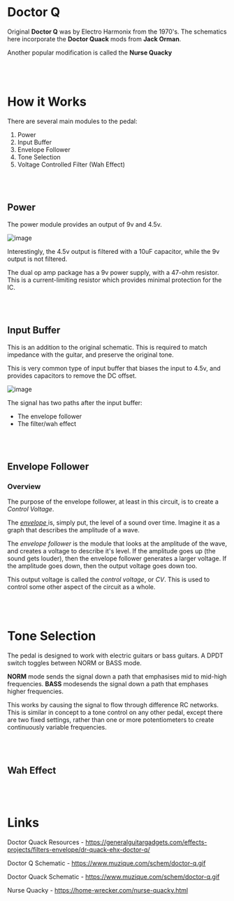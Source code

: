 # Doctor Q

Original **Doctor Q** was by Electro Harmonix from the 1970's. The schematics here incorporate the **Doctor Quack** mods from **Jack Orman**.

Another popular modification is called the **Nurse Quacky**


</br></br>
# How it Works
There are several main modules to the pedal:
1. Power
2. Input Buffer
3. Envelope Follower
4. Tone Selection
5. Voltage Controlled Filter (Wah Effect)


</br></br>
## Power

The power module provides an output of 9v and 4.5v.

![image](https://github.com/user-attachments/assets/c46336f1-20e1-42ce-9300-556c898eba60)

Interestingly, the 4.5v output is filtered with a 10uF capacitor, while the 9v output is not filtered.

The dual op amp package has a 9v power supply, with a 47-ohm resistor. This is a current-limiting resistor which provides minimal protection for the IC.


</br></br>
## Input Buffer

This is an addition to the original schematic. This is required to match impedance with the guitar, and preserve the original tone.

This is very common type of input buffer that biases the input to 4.5v, and provides capacitors to remove the DC offset.

![image](https://github.com/user-attachments/assets/d12a7a99-4f2f-41d2-a726-7456c95b488f)

The signal has two paths after the input buffer:
* The envelope follower
* The filter/wah effect



</br></br>
## Envelope Follower
### Overview

The purpose of the envelope follower, at least in this circuit, is to create a _Control Voltage_.

The [_envelope_ ](https://github.com/Network-Direction/Audio-Effect-Pedals/blob/main/Audio%20Theory/4.%20Envelope.md) is, simply put, the level of a sound over time. Imagine it as a graph that describes the amplitude of a wave.

The _envelope follower_ is the module that looks at the amplitude of the wave, and creates a voltage to describe it's level. If the amplitude goes up (the sound gets louder), then the envelope follower generates a larger voltage. If the amplitude goes down, then the output voltage goes down too.

This output voltage is called the _control voltage_, or _CV_. This is used to control some other aspect of the circuit as a whole.


</br></br>
# Tone Selection

The pedal is designed to work with electric guitars or bass guitars. A DPDT switch toggles between NORM or BASS mode.

**NORM** mode sends the signal down a path that emphasises mid to mid-high frequencies. **BASS** modesends the signal down a path that emphases higher frequencies.

This works by causing the signal to flow through difference RC networks. This is similar in concept to a tone control on any other pedal, except there are two fixed settings, rather than one or more potentiometers to create continuously variable frequencies.


</br></br>
## Wah Effect


</br></br>
# Links

Doctor Quack Resources - https://generalguitargadgets.com/effects-projects/filters-envelope/dr-quack-ehx-doctor-q/

Doctor Q Schematic - https://www.muzique.com/schem/doctor-q.gif

Doctor Quack Schematic - https://www.muzique.com/schem/doctor-q.gif

Nurse Quacky - https://home-wrecker.com/nurse-quacky.html

